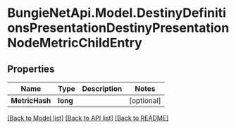 # BungieNetApi.Model.DestinyDefinitionsPresentationDestinyPresentationNodeMetricChildEntry
## Properties

Name | Type | Description | Notes
------------ | ------------- | ------------- | -------------
**MetricHash** | **long** |  | [optional] 

[[Back to Model list]](../README.md#documentation-for-models) [[Back to API list]](../README.md#documentation-for-api-endpoints) [[Back to README]](../README.md)

